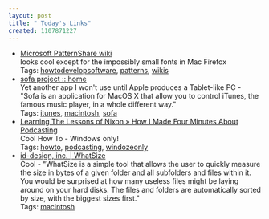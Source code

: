 ```yaml
---
layout: post
title: " Today's Links"
created: 1107871227
---
```


<ul class="jotsBookmarks">

<li><a href="http://patternshare.org/"><span class="jotsBookmarkTitle">Microsoft PatternShare wiki</span></a>
<br><span class="jotsBookmarkDescription">looks cool except for the impossibly small fonts in Mac Firefox</span>
<br><span class="jotsBookmarkTags">Tags: <a href="http://www.jots.com/users/roland/howtodevelopsoftware">howtodevelopsoftware</a>, <a href="http://www.jots.com/users/roland/patterns">patterns</a>, <a href="http://www.jots.com/users/roland/wikis">wikis</a></span>
</li>

<li><a href="http://sofa.ambitiouslemon.com/"><span class="jotsBookmarkTitle">sofa project :: home</span></a>
<br><span class="jotsBookmarkDescription">Yet another app I won't use until Apple produces a Tablet-like PC - &quot;Sofa is an application for MacOS X that allow you to control iTunes, the famous music player, in a whole different way.&quot;</span>
<br><span class="jotsBookmarkTags">Tags: <a href="http://www.jots.com/users/roland/itunes">itunes</a>, <a href="http://www.jots.com/users/roland/macintosh">macintosh</a>, <a href="http://www.jots.com/users/roland/sofa">sofa</a></span>
</li>

<li><a href="http://www.cadence90.com/wp/index.php?p=3555"><span class="jotsBookmarkTitle">Learning The Lessons of Nixon » How I Made Four Minutes About Podcasting</span></a>
<br><span class="jotsBookmarkDescription">Cool How To - Windows only!</span>
<br><span class="jotsBookmarkTags">Tags: <a href="http://www.jots.com/users/roland/howto">howto</a>, <a href="http://www.jots.com/users/roland/podcasting">podcasting</a>, <a href="http://www.jots.com/users/roland/windozeonly">windozeonly</a></span>
</li>

<li><a href="http://www.id-design.com/software/whatsize/index.php"><span class="jotsBookmarkTitle">id-design, inc. | WhatSize</span></a>
<br><span class="jotsBookmarkDescription">Cool - &quot;WhatSize is a simple tool that allows the user to quickly measure the size in bytes of a given folder and all subfolders and files within it. You would be surprised at how many useless files might be laying around on your hard disks. The files and folders are automatically sorted by size, with the biggest sizes first.&quot;</span>
<br><span class="jotsBookmarkTags">Tags: <a href="http://www.jots.com/users/roland/macintosh">macintosh</a></span>
</li>

</ul>


